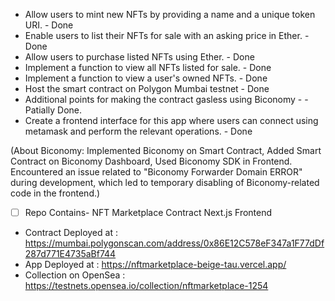 * Allow users to mint new NFTs by providing a name and a unique token URI. - Done
* Enable users to list their NFTs for sale with an asking price in Ether. - Done
* Allow users to purchase listed NFTs using Ether. - Done
* Implement a function to view all NFTs listed for sale. - Done
* Implement a function to view a user's owned NFTs. - Done
* Host the smart contract on Polygon Mumbai testnet - Done
* Additional points for making the contract gasless using Biconomy - -Patially Done.
* Create a frontend interface for this app where users can connect using metamask and perform the relevant operations. - Done

(About Biconomy: Implemented Biconomy on Smart Contract, Added Smart Contract on Biconomy Dashboard, Used Biconomy SDK in Frontend.
Encountered an issue related to "Biconomy Forwarder Domain ERROR" during development, which led to temporary disabling of Biconomy-related code in the frontend.)

* [ ] Repo Contains-
  NFT Marketplace Contract
  Next.js Frontend

* Contract Deployed at : https://mumbai.polygonscan.com/address/0x86E12C578eF347a1F77dDf287d771E4735aBf744
* App Deployed at : https://nftmarketplace-beige-tau.vercel.app/
* Collection on OpenSea : https://testnets.opensea.io/collection/nftmarketplace-1254
